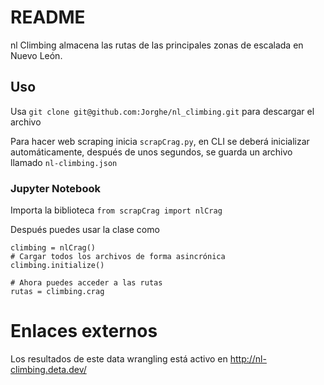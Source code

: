 # README #
nl Climbing almacena las rutas de las principales zonas de escalada en Nuevo León.

## Uso ##
Usa `git clone git@github.com:Jorghe/nl_climbing.git` para descargar el archivo

Para hacer web scraping inicia `scrapCrag.py`, en CLI se deberá inicializar automáticamente, después de unos segundos, se guarda un archivo llamado `nl-climbing.json`

### Jupyter Notebook ### 
Importa la biblioteca `from scrapCrag import nlCrag`

Después puedes usar la clase como
```
climbing = nlCrag()
# Cargar todos los archivos de forma asincrónica
climbing.initialize()

# Ahora puedes acceder a las rutas
rutas = climbing.crag

```
# Enlaces externos
Los resultados de este data wrangling está activo en http://nl-climbing.deta.dev/